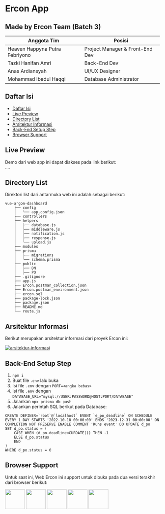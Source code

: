 # Ercon App

## Made by Ercon Team (Batch 3)
| Anggota Tim | Posisi |
| ------ | ------ |
| Heaven Happyna Putra Febriyono | Project Manager & Front-End Dev |
| Tazki Hanifan Amri | Back-End Dev |
| Anas Ardiansyah | UI/UX Designer |
| Mohammad Ibadul Haqqi | Database Administrator |

## Daftar Isi
- [Daftar Isi](#daftar-isi)
- [Live Preview](#live-preview)
- [Directory List](#directory-list)
- [Arsitektur Informasi](#arsitektur-informasi)
- [Back-End Setup Step](#back-end-setup-step)
- [Browser Support](#browser-support)

## Live Preview
Demo dari web app ini dapat diakses pada link berikut:<br />
....

## Directory List
Direktori list dari antarmuka web ini adalah sebagai berikut:
```
vue-argon-dashboard
    ├── config
    │   └── app.config.json
    ├── controllers
    ├── helpers
    │   ├── database.js
    │   ├── middleware.js
    │   ├── notification.js
    │   ├── response.js
    │   └── upload.js
    ├── modules
    ├── prisma
    │   ├── migrations
    │   └── schema.prisma
    ├── public
    │   ├── DN
    │   ├── PO
    ├── .gitignore
    ├── app.js
    ├── Ercon.postman_collection.json
    ├── Ercon.postman_environment.json
    ├── ercon.sql
    ├── package-lock.json
    ├── package.json
    ├── README.md
    └── route.js
```

## Arsitektur Informasi
Berikut merupakan arsitektur informasi dari proyek Ercon ini:

[![arsitektur-informasi](https://i.postimg.cc/3wHzW3P2/Screenshot-2022-11-24-133743.png)](https://postimg.cc/68YMmx6Q)

## Back-End Setup Step
1. `npm i`
2. Buat file `.env` lalu buka
3. Isi file `.env` dengan `PORT=<angka bebas>`
4. Isi file `.env` dengan `DATABASE_URL="mysql://USER:PASSWORD@HOST:PORT/DATABASE"`
5. Jalankan `npx prisma db push`
6. Jalankan perintah SQL berikut pada Database:
```
CREATE DEFINER=`root`@`localhost` EVENT `e_po_deadline` ON SCHEDULE EVERY 1 DAY STARTS '2022-10-18 00:00:00' ENDS '2023-12-31 00:00:00' ON COMPLETION NOT PRESERVE ENABLE COMMENT 'Runs event' DO UPDATE d_po
SET d_po.status = (
    CASE WHEN (d_po.deadline<CURDATE()) THEN -1
    ELSE d_po.status
    END
)
WHERE d_po.status = 0
```

## Browser Support
Untuk saat ini, Web Ercon ini support untuk dibuka pada dua versi terakhir dari browser berikut:

<img src="https://s3.amazonaws.com/creativetim_bucket/github/browser/chrome.png" width="64" height="64"> <img src="https://s3.amazonaws.com/creativetim_bucket/github/browser/firefox.png" width="64" height="64"> <img src="https://s3.amazonaws.com/creativetim_bucket/github/browser/edge.png" width="64" height="64"> <img src="https://s3.amazonaws.com/creativetim_bucket/github/browser/safari.png" width="64" height="64"> <img src="https://s3.amazonaws.com/creativetim_bucket/github/browser/opera.png" width="64" height="64">
